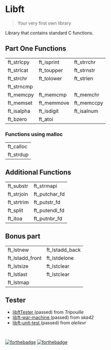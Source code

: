 # Libft

>Your very first own library

Library that contains standard C functions.

## Part One Functions

||||
| ------------- | ------------- | ------------- |
| ft_strlcpy  | ft_isprint  | ft_strrchr  |
| ft_strlcat  | ft_toupper  | ft_strnstr  |
| ft_strchr  | ft_tolower  | ft_strlen  |
|  ft_strncmp |   |   |
| ft_memcpy  | ft_memcmp  | ft_memchr  |
| ft_memset  |  ft_memmove | ft_memccpy  |
| ft_isalpha  | ft_isdigit  | ft_isalnum  |
| ft_bzero  | ft_atoi  |   |

### Functions  using malloc

||
| ------------- |
| ft_calloc  |
| ft_strdup  |

## Additional Functions

|||
| ------------- | ------------- |
| ft_substr  | ft_strmapi  |
| ft_strjoin  | ft_putchar_fd  |
| ft_strtrim  | ft_putstr_fd  |
| ft_split  | ft_putendl_fd  |
| ft_itoa  | ft_putnbr_fd  |

## Bonus part
|||
| ------------- | ------------- |
| ft_lstnew  | ft_lstadd_back  |
| ft_lstadd_front  | ft_lstdelone  |
| ft_lstsize  | ft_lstclear  |
| ft_lstlast  | ft_lstclear  |
| ft_lstmap  |   |

## Tester

- [ libftTester ](https://github.com/Tripouille/libftTester) (passed) from *Tripouille*
- [ libft-war-machine ](https://github.com/ska42/libft-war-machine) (passed) from *ska42*
- [ libft-unit-test ](https://github.com/alelievr/libft-unit-test) (passed) from *alelievr*

<br>

[![forthebadge](https://forthebadge.com/images/badges/made-with-c.svg)](https://forthebadge.com)
[![forthebadge](https://forthebadge.com/images/badges/built-with-love.svg)](https://forthebadge.com)


